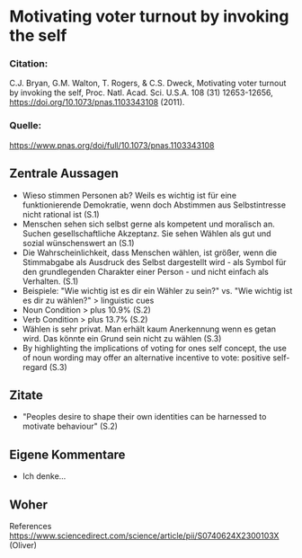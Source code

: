# Motivating voter turnout by invoking the self

### Citation:
C.J. Bryan, G.M. Walton, T. Rogers, & C.S. Dweck, Motivating voter turnout by invoking the self, Proc. Natl. Acad. Sci. U.S.A. 108 (31) 12653-12656, https://doi.org/10.1073/pnas.1103343108 (2011).

### Quelle:
https://www.pnas.org/doi/full/10.1073/pnas.1103343108

## Zentrale Aussagen
- Wieso stimmen Personen ab? Weils es wichtig ist für eine funktionierende Demokratie, wenn doch Abstimmen aus Selbstintresse nicht rational ist (S.1)
- Menschen sehen sich selbst gerne als kompetent und moralisch an. Suchen gesellschaftliche Akzeptanz. Sie sehen Wählen als gut und sozial wünschenswert an (S.1)
- Die Wahrscheinlichkeit, dass Menschen wählen, ist größer, wenn die Stimmabgabe als Ausdruck des Selbst dargestellt wird - als Symbol für den grundlegenden Charakter einer Person - und nicht einfach als Verhalten. (S.1)
- Beispiele: "Wie wichtig ist es dir ein Wähler zu sein?" vs. "Wie wichtig ist es dir zu wählen?" > linguistic cues
- Noun Condition > plus 10.9% (S.2)
- Verb Condition > plus 13.7% (S.2)
- Wählen is sehr privat. Man erhält kaum Anerkennung wenn es getan wird. Das könnte ein Grund sein nicht zu wählen (S.3)
- By highlighting the implications of voting for ones self concept, the use of noun wording may offer an alternative incentive to vote: positive self-regard (S.3)

## Zitate
- "Peoples desire to shape their own identities can be harnessed to motivate behaviour" (S.2)

## Eigene Kommentare
- Ich denke...

## Woher
References https://www.sciencedirect.com/science/article/pii/S0740624X2300103X (Oliver)